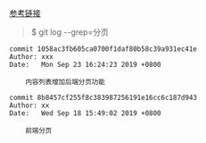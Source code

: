 [参考链接](https://blog.csdn.net/weiqifa0/article/details/84746748)

> \$ git log --grep=分页

```
commit 1058ac3fb605ca0700f1daf80b58c39a931ec41e
Author: xxx
Date:   Mon Sep 23 16:24:23 2019 +0800

    内容列表增加后端分页功能

commit 8b8457cf255f8c383987256191e16cc6c187d943
Author: xx
Date:   Wed Sep 18 15:49:02 2019 +0800

    前端分页

```
